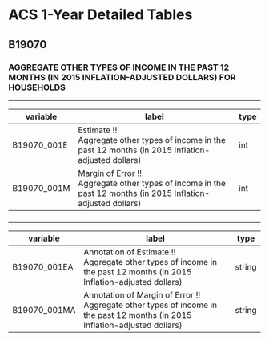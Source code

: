 # ACS 1-Year Detailed Tables

## B19070

### AGGREGATE OTHER TYPES OF INCOME IN THE PAST 12 MONTHS (IN 2015 INFLATION-ADJUSTED DOLLARS) FOR HOUSEHOLDS

___

| variable | label | type |
| ----- | ----- | ----- |
| B19070_001E | Estimate !!<br>Aggregate other types of income in the past 12 months (in 2015 Inflation-adjusted dollars) | int |
| B19070_001M | Margin of Error !!<br>Aggregate other types of income in the past 12 months (in 2015 Inflation-adjusted dollars) | int |
### 

___

| variable | label | type |
| ----- | ----- | ----- |
| B19070_001EA | Annotation of Estimate !!<br>Aggregate other types of income in the past 12 months (in 2015 Inflation-adjusted dollars) | string |
| B19070_001MA | Annotation of Margin of Error !!<br>Aggregate other types of income in the past 12 months (in 2015 Inflation-adjusted dollars) | string |

